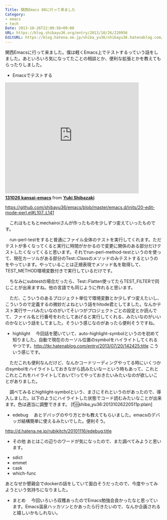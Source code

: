 ```yaml
---
Title: 関西Emacs 08に行って来ました
Category:
- emacs
- tech
Date: 2013-10-26T22:09:56+09:00
URL: https://blog.shibayu36.org/entry/2013/10/26/220956
EditURL: https://blog.hatena.ne.jp/shiba_yu36/shibayu36.hatenablog.com/atom/entry/12921228815711386441
---
```


関西Emacsに行って来ました。僕は軽くEmacs上でテストするっていう話をしました。あといろいろ気になってたことの相談とか、便利な拡張とかを教えてもらったりしました。


* Emacsでテストする

<iframe src="http://www.slideshare.net/slideshow/embed_code/27594265" width="427" height="356" frameborder="0" marginwidth="0" marginheight="0" scrolling="no" style="border:1px solid #CCC;border-width:1px 1px 0;margin-bottom:5px" allowfullscreen> </iframe> <div style="margin-bottom:5px"> <strong> <a href="https://www.slideshare.net/shibayu36/131026-kansaiemacs" title="131026 kansai-emacs" target="_blank">131026 kansai-emacs</a> </strong> from <strong><a href="http://www.slideshare.net/shibayu36" target="_blank">Yuki Shibazaki</a></strong> </div>

https://github.com/shibayu36/emacs/blob/master/emacs.d/inits/20-edit-mode-perl.el#L107..L141

　これはもともとmechairoiさんが作ったものを少しずつ変えていったものです。

　run-perl-testをすると普通にファイル全体のテストを実行してくれます。ただテストが多くなってくると実行に時間がかかるので変更に関係のある部分だけテストしたくなってくると思います。それでrun-perl-method-testというのを使って、現在カーソルがある部分のTest::Classのメソッドのみテストするというのをやっています。やっていることは正規表現でメソッド名を取得して、TEST_METHOD環境変数付きで実行しているだけです。

　ちなみにsubtestの場合だったら、Test::Flatten使ってたらTEST_FILTERで同じことが出来ますね。他の言語でも同じように作れると思います。

　ただ、こういうのあるプロジェクト単位で環境変数とか少しずつ変えたいし、こういうので定義するの微妙だよねという話をhitode君としてました。なんかテスト実行サーバみたいなのがいてそいつがプロジェクトごとの設定とか読んでて、ファイル名と行番号をわたしてあげると実行してくれる、みたいなのがいいのかなという話をしてました。そういう感じなのがあったら便利そうですね。


* highlight
　今回話を聞いていて、auto-highlight-symbolというのを初めて知りました。自動で現在のカーソル位置のsymbolをハイライトしてくれるやつです。http://tkr.hatenablog.com/entry/2013/07/20/142425:title こういう感じです。

　ただこれも便利なんだけど、なんかコードリーディングやってる時にいくつかのsymbolをハイライトしておきながら読みたいなーという時もあって、これとこれとこれをハイライトしておいて!ってやっておきたいみたいなのが欲しいことがありました。

　調べてみるとhighlight-symbolという、まさにそれというのがあったので、導入しました。以下のようにハイライトした状態でコード読むみたいなことが出来ます。色は適当に調整できます。
[f:id:shiba_yu36:20131026220511p:plain]


* edebug
　あとデバッグのやり方とかも教えてもらいました。emacsのデバッガ結構簡単に使えるみたいでした。便利そう。

http://d.hatena.ne.jp/rubikitch/20101116/edebug:title

* その他
あとはこの辺りのワードが気になったので、また調べてみようと思います。
- sdict
- emmet
- cask
- which-func

あとなぜか懇親会でdockerの話をしていて面白そうだったので、今度やってみようという気持ちになりました。

* まとめ
　今回いろいろ収穫あったのでEmacs勉強会良かったなと思っています。Emacs温泉ハッカソンとかあったら行きたいので、なんか企画されると嬉しいかもしれない。

